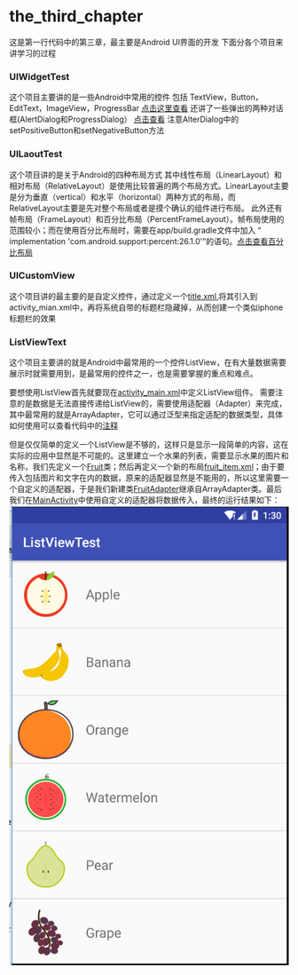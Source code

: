 # the_third_chapter
这是第一行代码中的第三章，最主要是Android UI界面的开发
下面分各个项目来讲学习的过程
### UIWidgetTest
这个项目主要讲的是一些Android中常用的控件
包括 TextView，Button，EditText，ImageView，ProgressBar
[点击这里查看](/UIWidgetTest/app/src/main/res/layout/activity_main.xml)
还讲了一些弹出的两种对话框(AlertDialog和ProgressDialog）
[点击查看](/UIWidgetTest/app/src/main/java/lyp/com/uiwidgettest/MainActivity.java)
注意AlterDialog中的setPositiveButton和setNegativeButton方法
### UILaoutTest
这个项目讲的是关于Android的四种布局方式
其中线性布局（LinearLayout）和相对布局（RelativeLayout）是使用比较普遍的两个布局方式。LinearLayout主要是分为垂直（vertical）和水平（horizontal）两种方式的布局，而RelativeLayout主要是先对整个布局或者是摸个确认的组件进行布局。
此外还有帧布局（FrameLayout）和百分比布局（PercentFrameLayout）。帧布局使用的范围较小；而在使用百分比布局时，需要在app/build.gradle文件中加入
“ implementation 'com.android.support:percent:26.1.0'”的语句。[点击查看百分比布局](/UILayoutTest/app/src/main/res/layout/activity_main.xml)
### UICustomView
这个项目讲的最主要的是自定义控件，通过定义一个[title.xml](/UICustomViews/app/src/main/res/layout/title.xml),将其引入到activity_mian.xml中，再将系统自带的标题栏隐藏掉，从而创建一个类似iphone标题栏的效果
### ListViewText
这个项目主要讲的就是Android中最常用的一个控件ListView，在有大量数据需要展示时就需要用到，是最常用的控件之一，也是需要掌握的重点和难点。

要想使用ListView首先就要现在[activity_main.xml](/ListViewTest/app/src/main/res/layout/activity_main.xml)中定义ListView组件。
 需要注意的是数据是无法直接传递给ListView的，需要使用适配器（Adapter）来完成，其中最常用的就是ArrayAdapter，它可以通过泛型来指定适配的数据类型，具体如何使用可以查看代码中的[注释](https://github.com/ordinarylyp/the_third_chapter/blob/master/ListViewTest/app/src/main/java/lyp/com/listviewtest/MainActivity.java)

但是仅仅简单的定义一个ListView是不够的，这样只是显示一段简单的内容，这在实际的应用中显然是不可能的。这里建立一个水果的列表，需要显示水果的图片和名称，我们先定义一个[Fruit](https://github.com/ordinarylyp/the_third_chapter/blob/master/ListViewTest/app/src/main/java/lyp/com/listviewtest/Fruit.java)类；然后再定义一个新的布局[fruit_item.xml](https://github.com/ordinarylyp/the_third_chapter/blob/master/ListViewTest/app/src/main/res/layout/fruit_item.xml)；由于要传入包括图片和文字在内的数据，原来的适配器显然是不能用的，所以这里需要一个自定义的适配器，于是我们新建类[FruitAdapter](https://github.com/ordinarylyp/the_third_chapter/blob/master/ListViewTest/app/src/main/java/lyp/com/listviewtest/FruitAdapter.java)继承自ArrayAdapter类。最后我们在[MainActivity]()中使用自定义的适配器将数据传入，最终的运行结果如下：
![01.png](/img/ListViewTest.png "01")
